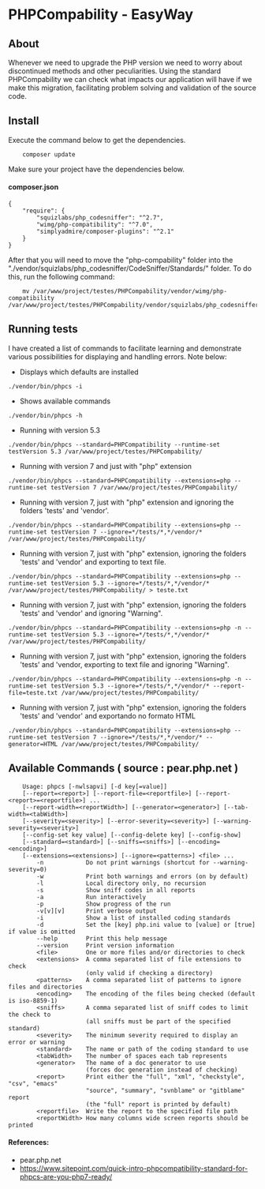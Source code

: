 PHPCompability - EasyWay
========================

## About
Whenever we need to upgrade the PHP version we need to worry about discontinued methods and other peculiarities. Using the standard PHPCompability we can check what impacts our application will have if we make this migration, facilitating problem solving and validation of the source code.

## Install

Execute the command below to get the dependencies.
```
    composer update
```


Make sure your project have the dependencies below.

#### composer.json
```
{
    "require": {
        "squizlabs/php_codesniffer": "^2.7",
        "wimg/php-compatibility": "^7.0",
        "simplyadmire/composer-plugins": "^2.1"
    }
}
```

After that you will need to move the "php-compability" folder into the "./vendor/squizlabs/php_codesniffer/CodeSniffer/Standards/" folder. To do this, run the following command:

```
    mv /var/www/project/testes/PHPCompability/vendor/wimg/php-compatibility /var/www/project/testes/PHPCompability/vendor/squizlabs/php_codesniffer/CodeSniffer/Standards/PHPCompatibility
```

## Running tests

I have created a list of commands to facilitate learning and demonstrate various possibilities for displaying and handling errors. Note below:

* Displays which defaults are installed
```
./vendor/bin/phpcs -i
```

* Shows available commands
```
./vendor/bin/phpcs -h
```

* Running with version 5.3
```
./vendor/bin/phpcs --standard=PHPCompatibility --runtime-set testVersion 5.3 /var/www/project/testes/PHPCompability/
```

* Running with version 7 and just with "php" extension
```
./vendor/bin/phpcs --standard=PHPCompatibility --extensions=php --runtime-set testVersion 7 /var/www/project/testes/PHPCompability/
```

* Running with version 7, just with "php" extension and ignoring the folders 'tests' and 'vendor'.
```
./vendor/bin/phpcs --standard=PHPCompatibility --extensions=php --runtime-set testVersion 7 --ignore=*/tests/*,*/vendor/* /var/www/project/testes/PHPCompability/
```

* Running with version 7, just with "php" extension, ignoring the folders 'tests' and 'vendor' and exporting to text file.
```
./vendor/bin/phpcs --standard=PHPCompatibility --extensions=php --runtime-set testVersion 5.3 --ignore=*/tests/*,*/vendor/* /var/www/project/testes/PHPCompability/ > teste.txt
```

* Running with version 7, just with "php" extension, ignoring the folders 'tests' and 'vendor' and ignoring "Warning".
```
./vendor/bin/phpcs --standard=PHPCompatibility --extensions=php -n --runtime-set testVersion 5.3 --ignore=*/tests/*,*/vendor/* /var/www/project/testes/PHPCompability/
```

* Running with version 7, just with "php" extension, ignoring the folders 'tests' and 'vendor, exporting to text file and ignoring "Warning".
```
./vendor/bin/phpcs --standard=PHPCompatibility --extensions=php -n --runtime-set testVersion 5.3 --ignore=*/tests/*,*/vendor/* --report-file=teste.txt /var/www/project/testes/PHPCompability/
```
 
* Running with version 7, just with "php" extension, ignoring the folders 'tests' and 'vendor' and exportando no formato HTML
	
```
./vendor/bin/phpcs --standard=PHPCompatibility --extensions=php --runtime-set testVersion 7 --ignore=*/tests/*,*/vendor/* --generator=HTML /var/www/project/testes/PHPCompability/
```


## Available Commands ( source : pear.php.net )
```
	Usage: phpcs [-nwlsapvi] [-d key[=value]]
    [--report=<report>] [--report-file=<reportfile>] [--report-<report>=<reportfile>] ...
    [--report-width=<reportWidth>] [--generator=<generator>] [--tab-width=<tabWidth>]
    [--severity=<severity>] [--error-severity=<severity>] [--warning-severity=<severity>]
    [--config-set key value] [--config-delete key] [--config-show]
    [--standard=<standard>] [--sniffs=<sniffs>] [--encoding=<encoding>]
    [--extensions=<extensions>] [--ignore=<patterns>] <file> ...
        -n            Do not print warnings (shortcut for --warning-severity=0)
        -w            Print both warnings and errors (on by default)
        -l            Local directory only, no recursion
        -s            Show sniff codes in all reports
        -a            Run interactively
        -p            Show progress of the run
        -v[v][v]      Print verbose output
        -i            Show a list of installed coding standards
        -d            Set the [key] php.ini value to [value] or [true] if value is omitted
        --help        Print this help message
        --version     Print version information
        <file>        One or more files and/or directories to check
        <extensions>  A comma separated list of file extensions to check
                      (only valid if checking a directory)
        <patterns>    A comma separated list of patterns to ignore files and directories
        <encoding>    The encoding of the files being checked (default is iso-8859-1)
        <sniffs>      A comma separated list of sniff codes to limit the check to
                      (all sniffs must be part of the specified standard)
        <severity>    The minimum severity required to display an error or warning
        <standard>    The name or path of the coding standard to use
        <tabWidth>    The number of spaces each tab represents
        <generator>   The name of a doc generator to use
                      (forces doc generation instead of checking)
        <report>      Print either the "full", "xml", "checkstyle", "csv", "emacs"
                      "source", "summary", "svnblame" or "gitblame" report
                      (the "full" report is printed by default)
        <reportfile>  Write the report to the specified file path
        <reportWidth> How many columns wide screen reports should be printed
```

#### References:
 
* pear.php.net
* https://www.sitepoint.com/quick-intro-phpcompatibility-standard-for-phpcs-are-you-php7-ready/